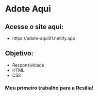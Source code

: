# Adote Aqui
## Acesse o site aqui:
<ul>
    <li>https://adote-aqui01.netlify.app</li>
</ul>

## Objetivo: 
<ul>
    <li>Responsividade</li>
    <li>HTML</li>
    <li>CSS</li>
</ul>

### Meu primeiro trabalho para a Resilia!
